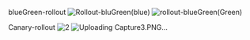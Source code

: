 blueGreen-rollout
![Rollout-bluGreen(blue)](https://github.com/user-attachments/assets/fc53c5c3-eb73-4692-8f64-f65c5b01ce44)
![rollout-blueGreen(Green)](https://github.com/user-attachments/assets/8b21a2c8-97d5-4811-9ec5-c20fd9051a36)

Canary-rollout
![2](https://github.com/user-attachments/assets/e308b29d-74e2-4ab1-a0da-2e582c9cbc99)
![Uploading Capture3.PNG…]()

